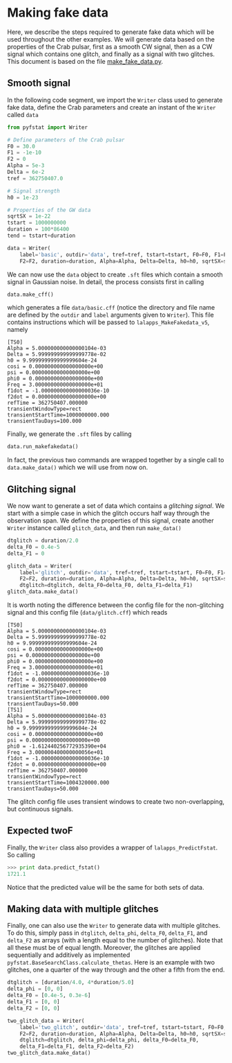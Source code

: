 # Making fake data

Here, we describe the steps required to generate fake data which will be used
throughout the other examples. We will generate data based on the properties of
the Crab pulsar, first as a smooth CW signal, then as a CW signal which
contains one glitch, and finally as a signal with two glitches. This document
is based on the file [make_fake_data.py](../examples/make_fake_data.py).

## Smooth signal

In the following code segment, we import the `Writer` class used to generate
fake data, define the Crab parameters and create an instant of the `Writer`
called `data`

```python
from pyfstat import Writer

# Define parameters of the Crab pulsar
F0 = 30.0
F1 = -1e-10
F2 = 0
Alpha = 5e-3
Delta = 6e-2
tref = 362750407.0

# Signal strength
h0 = 1e-23

# Properties of the GW data
sqrtSX = 1e-22
tstart = 1000000000
duration = 100*86400
tend = tstart+duration

data = Writer(
    label='basic', outdir='data', tref=tref, tstart=tstart, F0=F0, F1=F1,
    F2=F2, duration=duration, Alpha=Alpha, Delta=Delta, h0=h0, sqrtSX=sqrtSX)
```

We can now use the `data` object to create `.sft` files which contain a smooth
signal in Gaussian noise. In detail, the process consists first in calling

```python
data.make_cff()
```
which generates a file `data/basic.cff` (notice the directory and file name
are defined by the `outdir` and `label` arguments given to `Writer`). This
file contains instructions which will be passed to `lalapps_MakeFakedata_v5`,
namely

```
[TS0]
Alpha = 5.000000000000000104e-03
Delta = 5.999999999999999778e-02
h0 = 9.999999999999999604e-24
cosi = 0.000000000000000000e+00
psi = 0.000000000000000000e+00
phi0 = 0.000000000000000000e+00
Freq = 3.000000000000000000e+01
f1dot = -1.000000000000000036e-10
f2dot = 0.000000000000000000e+00
refTime = 362750407.000000
transientWindowType=rect
transientStartTime=1000000000.000
transientTauDays=100.000
```

Finally, we generate the `.sft` files by calling

```python
data.run_makefakedata()
```

In fact, the previous two commands are wrapped together by a single call to
`data.make_data()` which we will use from now on.


## Glitching signal

We now want to generate a set of data which contains a *glitching signal*. We
start with a simple case in which the glitch occurs half way through the
observation span. We define the properties of this signal, create
another `Writer` instance called `glitch_data`, and then run `make_data()`

```python
dtglitch = duration/2.0
delta_F0 = 0.4e-5
delta_F1 = 0

glitch_data = Writer(
    label='glitch', outdir='data', tref=tref, tstart=tstart, F0=F0, F1=F1,
    F2=F2, duration=duration, Alpha=Alpha, Delta=Delta, h0=h0, sqrtSX=sqrtSX,
    dtglitch=dtglitch, delta_F0=delta_F0, delta_F1=delta_F1)
glitch_data.make_data()
```

It is worth noting the difference between the config file for the non-glitching
signal and this config file (`data/glitch.cff`) which reads

```
[TS0]
Alpha = 5.000000000000000104e-03
Delta = 5.999999999999999778e-02
h0 = 9.999999999999999604e-24
cosi = 0.000000000000000000e+00
psi = 0.000000000000000000e+00
phi0 = 0.000000000000000000e+00
Freq = 3.000000000000000000e+01
f1dot = -1.000000000000000036e-10
f2dot = 0.000000000000000000e+00
refTime = 362750407.000000
transientWindowType=rect
transientStartTime=1000000000.000
transientTauDays=50.000
[TS1]
Alpha = 5.000000000000000104e-03
Delta = 5.999999999999999778e-02
h0 = 9.999999999999999604e-24
cosi = 0.000000000000000000e+00
psi = 0.000000000000000000e+00
phi0 = -1.612440256772935390e+04
Freq = 3.000000400000000056e+01
f1dot = -1.000000000000000036e-10
f2dot = 0.000000000000000000e+00
refTime = 362750407.000000
transientWindowType=rect
transientStartTime=1004320000.000
transientTauDays=50.000
```

The glitch config file uses transient windows to create two non-overlapping,
but continuous signals.

## Expected twoF

Finally, the `Writer` class also provides a wrapper of `lalapps_PredictFstat`.
So calling

```python
>>> print data.predict_fstat()
1721.1
```

Notice that the predicted value will be the same for both sets of data.

## Making data with multiple glitches

Finally, one can also use the `Writer` to generate data with multiple glitches.
To do this, simply pass in `dtglitch`, `delta_phi`, `delta_F0`, `delta_F1`, and
`delta_F2` as arrays  (with a length equal to the number of glitches). Note
that all these must be of equal length. Moreover, the glitches are applied
sequentially and additively as implemented
`pyfstat.BaseSearchClass.calculate_thetas`. Here is an example with two
glitches, one a quarter of the way through and the other a fifth from the end.

```python
dtglitch = [duration/4.0, 4*duration/5.0]
delta_phi = [0, 0]
delta_F0 = [0.4e-5, 0.3e-6]
delta_F1 = [0, 0]
delta_F2 = [0, 0]

two_glitch_data = Writer(
    label='two_glitch', outdir='data', tref=tref, tstart=tstart, F0=F0, F1=F1,
    F2=F2, duration=duration, Alpha=Alpha, Delta=Delta, h0=h0, sqrtSX=sqrtSX,
    dtglitch=dtglitch, delta_phi=delta_phi, delta_F0=delta_F0,
    delta_F1=delta_F1, delta_F2=delta_F2)
two_glitch_data.make_data()
```

